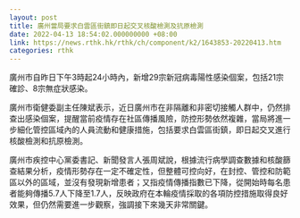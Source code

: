 ```yaml
---
layout: post
title: 廣州當局要求白雲區街鎮即日起交叉核酸檢測及抗原檢測
date: 2022-04-13 18:54:02.000000000 +08:00
link: https://news.rthk.hk/rthk/ch/component/k2/1643853-20220413.htm
categories: rthk
---
```


廣州市自昨日下午3時起24小時內，新增29宗新冠病毒陽性感染個案，包括21宗確診、8宗無症狀感染。

廣州市衛健委副主任陳斌表示，近日廣州市在非隔離和非密切接觸人群中，仍然排查出感染個案，提醒當前疫情存在社區傳播風險，防控形勢依然複雜，當局將進一步細化管控區域內的人員流動和健康措施，包括要求白雲區街鎮，即日起交叉進行核酸檢測和抗原檢測。

廣州市疾控中心黨委書記、新聞發言人張周斌說，根據流行病學調查數據和核酸篩查結果分析，疫情形勢存在一定不確定性，但整體可控向好，在封控、管控和防範區以外的區域，並沒有發現新增患者；又指疫情傳播指數已下降，從開始時每名患者能夠傳播5.7人下降至1.7人，反映政府在本輪疫情採取的各項防控措施取得良好效果，但仍然需要進一步觀察，強調接下來幾天非常關鍵。
